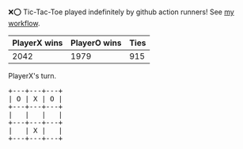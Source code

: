 :x::o: Tic-Tac-Toe played indefinitely by github action runners! See [my workflow](.github/workflows/play.yaml).

|PlayerX wins|PlayerO wins|Ties|
|-|-|-|
|2042|1979|915|

PlayerX's turn.

<pre>
+---+---+---+
| O | X | O |
+---+---+---+
|   |   |   |
+---+---+---+
|   | X |   |
+---+---+---+
</pre>